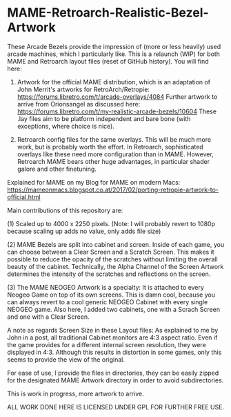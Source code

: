 # MAME-Retroarch-Realistic-Bezel-Artwork

These Arcade Bezels provide the impression of (more or less heavily) used arcade machines, which I particularly like. This is a relaunch (WIP) for both MAME and Retroarch layout files (reset of GitHub history). You will find here:

1. Artwork for the official MAME distribution, which is an adaptation of John Merrit's artworks for RetroArch/Retropie:
https://forums.libretro.com/t/arcade-overlays/4084
Further artwork to arrive from Orionsangel as discussed here:
https://forums.libretro.com/t/my-realistic-arcade-bezels/10604
These .lay files aim to be platform independent and bare bone (with exceptions, where choice is nice).

2. Retroarch config files for the same overlays. This will be much more work, but is probably worth the effort. In Retroarch, sophisticated overlays like these need more configuration than in MAME. However, Retroarch MAME bears other huge advantages, in particular shader galore and other finetuning.

Explained for MAME on my Blog for MAME on modern Macs:
https://mameonmacs.blogspot.co.at/2017/02/porting-retropie-artwork-to-official.html

Main contributions of this repository are:

(1) Scaled up to 4000 x 2250 pixels. (Note: I will probably revert to 1080p because scaling up adds no value, only adds file size)

(2) MAME Bezels are split into cabinet and screen. Inside of each game, you can choose between a Clear Screen and a Scratch Screen. This makes it possible to reduce the opacity of the scratches without limiting the overall beauty of the cabinet. Technically, the Alpha Channel of the Screen Artwork determines the intensity of the scratches and reflections on the screen.

(3) The MAME NEOGEO Artwork is a specialty: It is attached to every Neogeo Game on top of its own screens. This is damn cool, because you can always revert to a cool generic NEOGEO Cabinet with every single NEOGEO game. Also here, I added two cabinets, one with a Scrach Screen and one with a Clear Screen.

A note as regards Screen Size in these Layout files:
As explained to me by John in a post, all traditional Cabinet monitors are 4:3 aspect ratio. Even if the game provides for a different internal screen resolution, they were displayed in 4:3. Although this results in distortion in some games, only this seems to provide the view of the original.

For ease of use, I provide the files in directories, they can be easily zipped for the designated MAME Artwork directory in order to avoid subdirectories.

This is work in progress, more artwork to arrive.

ALL WORK DONE HERE IS LICENSED UNDER GPL FOR FURTHER FREE USE. 
